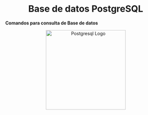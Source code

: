 <div align="center">
<h1>Base de datos PostgreSQL</h1>
</div>

**Comandos para consulta de Base de datos**
<p align="center">
  <a href="https://www.postgresql.org/" target="blank"><img src="/logo_postgres.png" width="250" alt="Postgresql Logo" />
  </a>
</p>